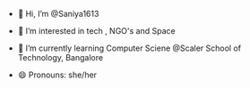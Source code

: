 - 👋 Hi, I’m @Saniya1613
- 👀 I’m interested in tech , NGO's and Space
- 🌱 I’m currently learning Computer Sciene @Scaler School of Technology, Bangalore


- 😄 Pronouns: she/her


<!---
Saniya1613/Saniya1613 is a ✨ special ✨ repository because its `README.md` (this file) appears on your GitHub profile.
You can click the Preview link to take a look at your changes.
--->
